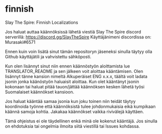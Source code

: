 # finnish
Slay The Spire: Finnish Localizations

Jos haluat auttaa käännöksissä lähetä viestiä Slay The Spire discord serverillä: https://discord.gg/SlayTheSpire
Käyttäjänimeni discordissa on: Murasaki#6571

Ennen kuin voin lisätä sinut tämän repositoryn jäseneksi sinulla täytyy olla Github käyttäjätili ja vahvistettu
sähköposti.

Kun olen lisännyt sinut niin ennen käännöstyön aloittamista lue TRANSLATOR_README ja sen jälkeen voit aloittaa
kääntämisen. Olen lisännyt tänne kansion nimeltä Alkuperäiset ENG x.x.x, täältä voit ladata jsonin jonka käänöstyön
haluaisit aloittaa. Kun olet kääntänyt jsonin kokonaan tai haluat pitää tauon/jättää käännöksen kesken lähetä työsi
Suomalaiset käännökset kansioon.

Jos haluat kääntää samaa jsonia kun joku toinen niin teidät täytyy koordinoida työnne että käännöksistä tulee
johdonmukaisia eikä kumpikaan käännä samoja kohtia. Jakakaa käännökset vaikka rivivälejä käyttäen.

Tämä ohjeistus ei ole täydellinen enkä minä ole kokenut kääntäjä. Jos sinulla on ehdotuksia tai ongelmia ilmoita siitä
viestillä tai Issues kohdassa.
